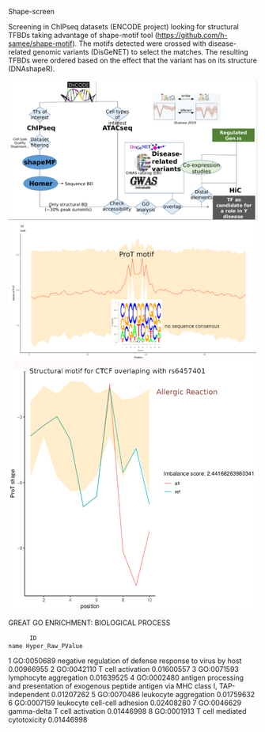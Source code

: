 Shape-screen

Screening in ChIPseq datasets (ENCODE project) looking for structural TFBDs taking advantage of shape-motif tool (https://github.com/h-samee/shape-motif). The motifs detected were crossed with disease-related genomic variants (DisGeNET) to select the matches. The resulting TFBDs were ordered based on the effect that the variant has on its structure (DNAshapeR).

![image](https://github.com/saneglaz/shape-screen/blob/master/workflow.png)
![image](https://github.com/saneglaz/shape-screen/blob/master/extended-shape-plot.png)
![image](https://github.com/saneglaz/shape-screen/blob/master/shape-plot_.png)


GREAT GO ENRICHMENT: BIOLOGICAL PROCESS

          ID                                                                                              name Hyper_Raw_PValue
1 GO:0050689                                          negative regulation of defense response to virus by host       0.00966955
2 GO:0042110                                                                                 T cell activation       0.01600557
3 GO:0071593                                                                            lymphocyte aggregation       0.01639525
4 GO:0002480 antigen processing and presentation of exogenous peptide antigen via MHC class I, TAP-independent       0.01207262
5 GO:0070486                                                                             leukocyte aggregation       0.01759632
6 GO:0007159                                                                      leukocyte cell-cell adhesion       0.02408280
7  GO:0046629                                                                    gamma-delta T cell activation       0.01446998
8  GO:0001913                                                                     T cell mediated cytotoxicity       0.01446998
